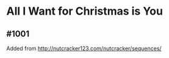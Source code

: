 # All I Want for Christmas is You

## #1001

Added from http://nutcracker123.com/nutcracker/sequences/
